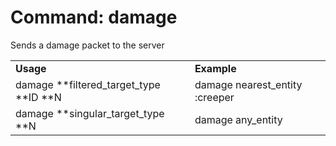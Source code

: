 # Command: damage

Sends a damage packet to the server


<table>
  <tr>
   <td><strong>Usage</strong>
   </td>
   <td><strong>Example</strong>
   </td>
  </tr>
  <tr>
   <td>damage **filtered_target_type **ID **N
   </td>
   <td>damage nearest_entity :creeper
   </td>
  </tr>
  <tr>
   <td>damage **singular_target_type **N
   </td>
   <td>damage any_entity
   </td>
  </tr>
</table>


